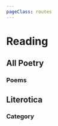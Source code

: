 ```yaml
---
pageClass: routes
---
```


# Reading

## All Poetry

### Poems

<RouteEn author="HenryQW" example="/allpoetry/newest" path="/allpoetry/:order?" :paramsDesc="['排序方式, `best` 或 `newest`, 缺省 `best`']"/>

## Literotica

### Category

<RouteEn author="nczitzk" example="/literotica/category/anal-sex-stories" path="/literotica/category/:category?" :paramsDesc="['Categor, can be found in URL']"/>
